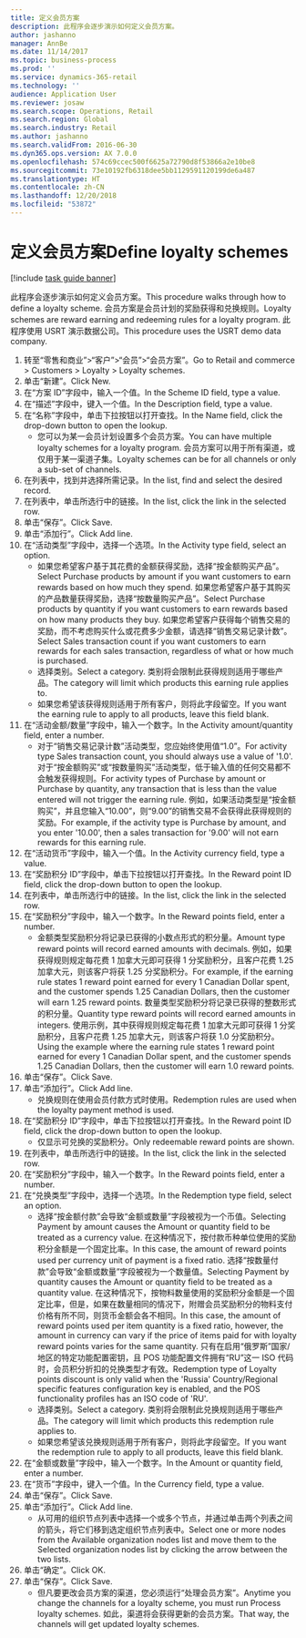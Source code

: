 ```yaml
---
title: 定义会员方案
description: 此程序会逐步演示如何定义会员方案。
author: jashanno
manager: AnnBe
ms.date: 11/14/2017
ms.topic: business-process
ms.prod: ''
ms.service: dynamics-365-retail
ms.technology: ''
audience: Application User
ms.reviewer: josaw
ms.search.scope: Operations, Retail
ms.search.region: Global
ms.search.industry: Retail
ms.author: jashanno
ms.search.validFrom: 2016-06-30
ms.dyn365.ops.version: AX 7.0.0
ms.openlocfilehash: 574c69ccec500f6625a72790d8f53866a2e10be8
ms.sourcegitcommit: 73e10192fb6318dee5bb1129591120199de6a487
ms.translationtype: HT
ms.contentlocale: zh-CN
ms.lasthandoff: 12/20/2018
ms.locfileid: "53872"
---
```

# <a name="define-loyalty-schemes"></a><span data-ttu-id="e3aa1-103">定义会员方案</span><span class="sxs-lookup"><span data-stu-id="e3aa1-103">Define loyalty schemes</span></span>

[!include [task guide banner](../includes/task-guide-banner.md)]

<span data-ttu-id="e3aa1-104">此程序会逐步演示如何定义会员方案。</span><span class="sxs-lookup"><span data-stu-id="e3aa1-104">This procedure walks through how to define a loyalty scheme.</span></span> <span data-ttu-id="e3aa1-105">会员方案是会员计划的奖励获得和兑换规则。</span><span class="sxs-lookup"><span data-stu-id="e3aa1-105">Loyalty schemes are reward earning and redeeming rules for a loyalty program.</span></span> <span data-ttu-id="e3aa1-106">此程序使用 USRT 演示数据公司。</span><span class="sxs-lookup"><span data-stu-id="e3aa1-106">This procedure uses the USRT demo data company.</span></span>

1. <span data-ttu-id="e3aa1-107">转至“零售和商业”>“客户”>“会员”>“会员方案”。</span><span class="sxs-lookup"><span data-stu-id="e3aa1-107">Go to Retail and commerce > Customers > Loyalty > Loyalty schemes.</span></span>
2. <span data-ttu-id="e3aa1-108">单击“新建”。</span><span class="sxs-lookup"><span data-stu-id="e3aa1-108">Click New.</span></span>
3. <span data-ttu-id="e3aa1-109">在“方案 ID”字段中，输入一个值。</span><span class="sxs-lookup"><span data-stu-id="e3aa1-109">In the Scheme ID field, type a value.</span></span>
4. <span data-ttu-id="e3aa1-110">在“描述”字段中，键入一个值。</span><span class="sxs-lookup"><span data-stu-id="e3aa1-110">In the Description field, type a value.</span></span>
5. <span data-ttu-id="e3aa1-111">在“名称”字段中，单击下拉按钮以打开查找。</span><span class="sxs-lookup"><span data-stu-id="e3aa1-111">In the Name field, click the drop-down button to open the lookup.</span></span>
    * <span data-ttu-id="e3aa1-112">您可以为某一会员计划设置多个会员方案。</span><span class="sxs-lookup"><span data-stu-id="e3aa1-112">You can have multiple loyalty schemes for a loyalty program.</span></span> <span data-ttu-id="e3aa1-113">会员方案可以用于所有渠道，或仅用于某一渠道子集。</span><span class="sxs-lookup"><span data-stu-id="e3aa1-113">Loyalty schemes can be for all channels or only a sub-set of channels.</span></span>  
6. <span data-ttu-id="e3aa1-114">在列表中，找到并选择所需记录。</span><span class="sxs-lookup"><span data-stu-id="e3aa1-114">In the list, find and select the desired record.</span></span>
7. <span data-ttu-id="e3aa1-115">在列表中，单击所选行中的链接。</span><span class="sxs-lookup"><span data-stu-id="e3aa1-115">In the list, click the link in the selected row.</span></span>
8. <span data-ttu-id="e3aa1-116">单击“保存”。</span><span class="sxs-lookup"><span data-stu-id="e3aa1-116">Click Save.</span></span>
9. <span data-ttu-id="e3aa1-117">单击“添加行”。</span><span class="sxs-lookup"><span data-stu-id="e3aa1-117">Click Add line.</span></span>
10. <span data-ttu-id="e3aa1-118">在“活动类型”字段中，选择一个选项。</span><span class="sxs-lookup"><span data-stu-id="e3aa1-118">In the Activity type field, select an option.</span></span>
    * <span data-ttu-id="e3aa1-119">如果您希望客户基于其花费的金额获得奖励，选择“按金额购买产品”。</span><span class="sxs-lookup"><span data-stu-id="e3aa1-119">Select Purchase products by amount if you want customers to earn rewards based on how much they spend.</span></span> <span data-ttu-id="e3aa1-120">如果您希望客户基于其购买的产品数量获得奖励，选择“按数量购买产品”。</span><span class="sxs-lookup"><span data-stu-id="e3aa1-120">Select Purchase products by quantity if you want customers to earn rewards based on how many products they buy.</span></span>  <span data-ttu-id="e3aa1-121">如果您希望客户获得每个销售交易的奖励，而不考虑购买什么或花费多少金额，请选择“销售交易记录计数”。</span><span class="sxs-lookup"><span data-stu-id="e3aa1-121">Select Sales transaction count if you want customers to earn rewards for each sales transaction, regardless of what or how much is purchased.</span></span>  
    * <span data-ttu-id="e3aa1-122">选择类别。</span><span class="sxs-lookup"><span data-stu-id="e3aa1-122">Select a category.</span></span> <span data-ttu-id="e3aa1-123">类别将会限制此获得规则适用于哪些产品。</span><span class="sxs-lookup"><span data-stu-id="e3aa1-123">The category will limit which products this earning rule applies to.</span></span>  
    * <span data-ttu-id="e3aa1-124">如果您希望该获得规则适用于所有客户，则将此字段留空。</span><span class="sxs-lookup"><span data-stu-id="e3aa1-124">If you want the earning rule to apply to all products, leave this field blank.</span></span>  
11. <span data-ttu-id="e3aa1-125">在“活动金额/数量”字段中，输入一个数字。</span><span class="sxs-lookup"><span data-stu-id="e3aa1-125">In the Activity amount/quantity field, enter a number.</span></span>
    *  <span data-ttu-id="e3aa1-126">对于“销售交易记录计数”活动类型，您应始终使用值“1.0”。</span><span class="sxs-lookup"><span data-stu-id="e3aa1-126">For activity type Sales transaction count, you should always use a value of '1.0'.</span></span> <span data-ttu-id="e3aa1-127">对于“按金额购买”或“按数量购买”活动类型，低于输入值的任何交易都不会触发获得规则。</span><span class="sxs-lookup"><span data-stu-id="e3aa1-127">For activity types of Purchase by amount or Purchase by quantity, any transaction that is less than the value entered will not trigger the earning rule.</span></span> <span data-ttu-id="e3aa1-128">例如，如果活动类型是“按金额购买”，并且您输入“10.00”，则“9.00”的销售交易不会获得此获得规则的奖励。</span><span class="sxs-lookup"><span data-stu-id="e3aa1-128">For example, if the activity type is Purchase by amount, and you enter '10.00', then a sales transaction for '9.00' will not earn rewards for this earning rule.</span></span>  
12. <span data-ttu-id="e3aa1-129">在“活动货币”字段中，输入一个值。</span><span class="sxs-lookup"><span data-stu-id="e3aa1-129">In the Activity currency field, type a value.</span></span>
13. <span data-ttu-id="e3aa1-130">在“奖励积分 ID”字段中，单击下拉按钮以打开查找。</span><span class="sxs-lookup"><span data-stu-id="e3aa1-130">In the Reward point ID field, click the drop-down button to open the lookup.</span></span>
14. <span data-ttu-id="e3aa1-131">在列表中，单击所选行中的链接。</span><span class="sxs-lookup"><span data-stu-id="e3aa1-131">In the list, click the link in the selected row.</span></span>
15. <span data-ttu-id="e3aa1-132">在“奖励积分”字段中，输入一个数字。</span><span class="sxs-lookup"><span data-stu-id="e3aa1-132">In the Reward points field, enter a number.</span></span>
    * <span data-ttu-id="e3aa1-133">金额类型奖励积分将记录已获得的小数点形式的积分量。</span><span class="sxs-lookup"><span data-stu-id="e3aa1-133">Amount type reward points will record earned amounts with decimals.</span></span> <span data-ttu-id="e3aa1-134">例如，如果获得规则规定每花费 1 加拿大元即可获得 1 分奖励积分，且客户花费 1.25 加拿大元，则该客户将获 1.25 分奖励积分。</span><span class="sxs-lookup"><span data-stu-id="e3aa1-134">For example, if the earning rule states 1 reward point earned for every 1 Canadian Dollar spent, and the customer spends 1.25 Canadian Dollars, then the customer will earn 1.25 reward points.</span></span> <span data-ttu-id="e3aa1-135">数量类型奖励积分将记录已获得的整数形式的积分量。</span><span class="sxs-lookup"><span data-stu-id="e3aa1-135">Quantity type reward points will record earned amounts in integers.</span></span> <span data-ttu-id="e3aa1-136">使用示例，其中获得规则规定每花费 1 加拿大元即可获得 1 分奖励积分，且客户花费 1.25 加拿大元，则该客户将获 1.0 分奖励积分。</span><span class="sxs-lookup"><span data-stu-id="e3aa1-136">Using the example where the earning rule states 1 reward point earned for every 1 Canadian Dollar spent, and the customer spends 1.25 Canadian Dollars, then the customer will earn 1.0 reward points.</span></span>  
16. <span data-ttu-id="e3aa1-137">单击“保存”。</span><span class="sxs-lookup"><span data-stu-id="e3aa1-137">Click Save.</span></span>
17. <span data-ttu-id="e3aa1-138">单击“添加行”。</span><span class="sxs-lookup"><span data-stu-id="e3aa1-138">Click Add line.</span></span>
    * <span data-ttu-id="e3aa1-139">兑换规则在使用会员付款方式时使用。</span><span class="sxs-lookup"><span data-stu-id="e3aa1-139">Redemption rules are used when the loyalty payment method is used.</span></span>  
18. <span data-ttu-id="e3aa1-140">在“奖励积分 ID”字段中，单击下拉按钮以打开查找。</span><span class="sxs-lookup"><span data-stu-id="e3aa1-140">In the Reward point ID field, click the drop-down button to open the lookup.</span></span>
    * <span data-ttu-id="e3aa1-141">仅显示可兑换的奖励积分。</span><span class="sxs-lookup"><span data-stu-id="e3aa1-141">Only redeemable reward points are shown.</span></span>  
19. <span data-ttu-id="e3aa1-142">在列表中，单击所选行中的链接。</span><span class="sxs-lookup"><span data-stu-id="e3aa1-142">In the list, click the link in the selected row.</span></span>
20. <span data-ttu-id="e3aa1-143">在“奖励积分”字段中，输入一个数字。</span><span class="sxs-lookup"><span data-stu-id="e3aa1-143">In the Reward points field, enter a number.</span></span>
21. <span data-ttu-id="e3aa1-144">在“兑换类型”字段中，选择一个选项。</span><span class="sxs-lookup"><span data-stu-id="e3aa1-144">In the Redemption type field, select an option.</span></span>
    * <span data-ttu-id="e3aa1-145">选择“按金额付款”会导致“金额或数量”字段被视为一个币值。</span><span class="sxs-lookup"><span data-stu-id="e3aa1-145">Selecting Payment by amount causes the Amount or quantity field to be treated as a currency value.</span></span> <span data-ttu-id="e3aa1-146">在这种情况下，按付款币种单位使用的奖励积分金额是一个固定比率。</span><span class="sxs-lookup"><span data-stu-id="e3aa1-146">In this case, the amount of reward points used per currency unit of payment is a fixed ratio.</span></span> <span data-ttu-id="e3aa1-147">选择“按数量付款”会导致“金额或数量”字段被视为一个数量值。</span><span class="sxs-lookup"><span data-stu-id="e3aa1-147">Selecting Payment by quantity causes the Amount or quantity field to be treated as a quantity value.</span></span> <span data-ttu-id="e3aa1-148">在这种情况下，按物料数量使用的奖励积分金额是一个固定比率，但是，如果在数量相同的情况下，附赠会员奖励积分的物料支付价格有所不同，则货币金额会各不相同。</span><span class="sxs-lookup"><span data-stu-id="e3aa1-148">In this case, the amount of reward points used per item quantity is a fixed ratio, however, the amount in currency can vary if the price of items paid for with loyalty reward points varies for the same quantity.</span></span> <span data-ttu-id="e3aa1-149">只有在启用“俄罗斯”国家/地区的特定功能配置密钥，且 POS 功能配置文件拥有“RU”这一 ISO 代码时，会员积分折扣的兑换类型才有效。</span><span class="sxs-lookup"><span data-stu-id="e3aa1-149">Redemption type of Loyalty points discount is only valid when the 'Russia' Country/Regional specific features configuration key is enabled, and the POS functionality profiles has an ISO code of 'RU'.</span></span>  
    * <span data-ttu-id="e3aa1-150">选择类别。</span><span class="sxs-lookup"><span data-stu-id="e3aa1-150">Select a category.</span></span> <span data-ttu-id="e3aa1-151">类别将会限制此兑换规则适用于哪些产品。</span><span class="sxs-lookup"><span data-stu-id="e3aa1-151">The category will limit which products this redemption rule applies to.</span></span>  
    * <span data-ttu-id="e3aa1-152">如果您希望该兑换规则适用于所有客户，则将此字段留空。</span><span class="sxs-lookup"><span data-stu-id="e3aa1-152">If you want the redemption rule to apply to all products, leave this field blank.</span></span>  
22. <span data-ttu-id="e3aa1-153">在“金额或数量”字段中，输入一个数字。</span><span class="sxs-lookup"><span data-stu-id="e3aa1-153">In the Amount or quantity field, enter a number.</span></span>
23. <span data-ttu-id="e3aa1-154">在“货币”字段中，键入一个值。</span><span class="sxs-lookup"><span data-stu-id="e3aa1-154">In the Currency field, type a value.</span></span>
24. <span data-ttu-id="e3aa1-155">单击“保存”。</span><span class="sxs-lookup"><span data-stu-id="e3aa1-155">Click Save.</span></span>
25. <span data-ttu-id="e3aa1-156">单击“添加行”。</span><span class="sxs-lookup"><span data-stu-id="e3aa1-156">Click Add line.</span></span>
    * <span data-ttu-id="e3aa1-157">从可用的组织节点列表中选择一个或多个节点，并通过单击两个列表之间的箭头，将它们移到选定组织节点列表中。</span><span class="sxs-lookup"><span data-stu-id="e3aa1-157">Select one or more nodes from the Available organization nodes list and move them to the Selected organization nodes list by clicking the arrow between the two lists.</span></span>  
26. <span data-ttu-id="e3aa1-158">单击“确定”。</span><span class="sxs-lookup"><span data-stu-id="e3aa1-158">Click OK.</span></span>
27. <span data-ttu-id="e3aa1-159">单击“保存”。</span><span class="sxs-lookup"><span data-stu-id="e3aa1-159">Click Save.</span></span>
    * <span data-ttu-id="e3aa1-160">但凡要更改会员方案的渠道，您必须运行“处理会员方案”。</span><span class="sxs-lookup"><span data-stu-id="e3aa1-160">Anytime you change the channels for a loyalty scheme, you must run Process loyalty schemes.</span></span> <span data-ttu-id="e3aa1-161">如此，渠道将会获得更新的会员方案。</span><span class="sxs-lookup"><span data-stu-id="e3aa1-161">That way, the channels will get updated loyalty schemes.</span></span>  

